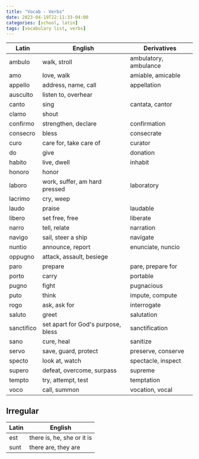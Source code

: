 ```yaml
---
title: "Vocab - Verbs"
date: 2023-04-19T22:11:33-04:00
categories: [school, latin]
tags: [vocabulary list, verbs]
---
```


| Latin | English | Derivatives |
|-------|---------|-------------|
| ambulo | walk, stroll | ambulatory, ambulance |
| amo | love, walk | amiable, amicable |
| appello | address, name, call | appellation |
| ausculto | listen to, overhear |  |
| canto | sing | cantata, cantor |
| clamo | shout |  |
| confirmo | strengthen, declare | confirmation |
| consecro | bless | consecrate |
| curo | care for, take care of | curator |
| do | give | donation |
| habito | live, dwell | inhabit |
| honoro | honor |  |
| laboro | work, suffer, am hard pressed | laboratory |
| lacrimo | cry, weep |  |
| laudo | praise | laudable |
| libero | set free, free | liberate |
| narro | tell, relate | narration |
| navigo | sail, steer a ship | navigate |
| nuntio | announce, report | enunciate, nuncio |
| oppugno | attack, assault, besiege |  |
| paro | prepare | pare, prepare for |
| porto | carry | portable |
| pugno | fight | pugnacious |
| puto | think | impute, compute |
| rogo | ask, ask for | interrogate |
| saluto | greet | salutation |
| sanctifico | set apart for God's purpose, bless | sanctification |
| sano | cure, heal | sanitize |
| servo | save, guard, protect | preserve, conserve |
| specto | look at, watch | spectacle, inspect |
| supero | defeat, overcome, surpass | supreme |
| tempto | try, attempt, test | temptation |
| voco | call, summon | vocation, vocal |

## Irregular

Latin | English
------|--------
est | there is, he, she or it is
sunt | there are, they are
